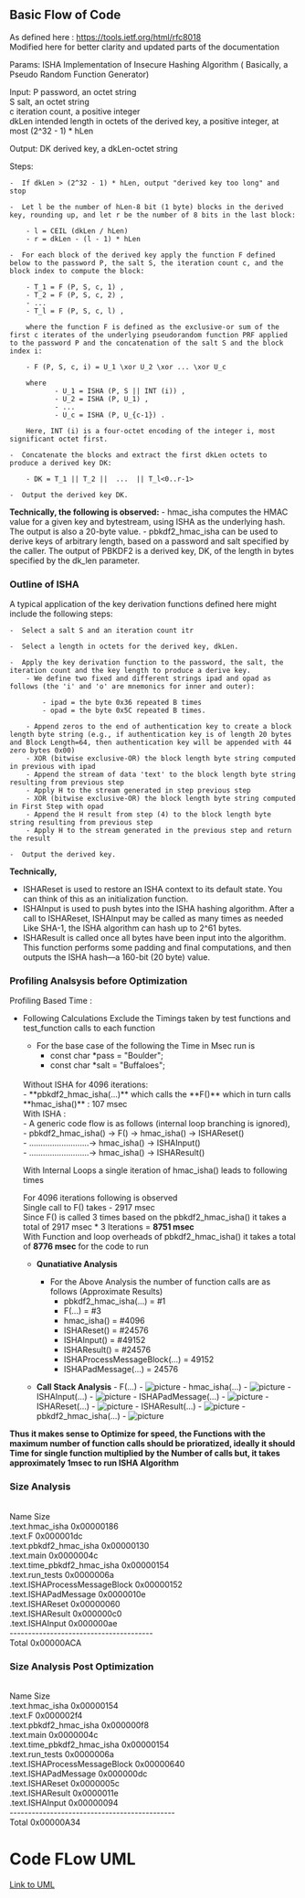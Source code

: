 ## Basic Flow of Code 
As defined here : https://tools.ietf.org/html/rfc8018  <br />
Modified here for better clarity and updated parts of the documentation   <br />

Params:        ISHA        Implementation of Insecure Hashing Algorithm ( Basically, a Pseudo Random Function Generator)

Input:          P          password, an octet string <br />
                S          salt, an octet string  <br /> 
                c          iteration count, a positive integer <br />
                dkLen      intended length in octets of the derived key, a positive integer, at most (2^32 - 1) * hLen <br />

Output:         DK         derived key, a dkLen-octet string <br />

Steps: <br />

    -  If dkLen > (2^32 - 1) * hLen, output "derived key too long" and stop 

    -  Let l be the number of hLen-8 bit (1 byte) blocks in the derived key, rounding up, and let r be the number of 8 bits in the last block:

        - l = CEIL (dkLen / hLen) 
        - r = dkLen - (l - 1) * hLen

    -  For each block of the derived key apply the function F defined below to the password P, the salt S, the iteration count c, and the block index to compute the block:

        - T_1 = F (P, S, c, 1) , 
        - T_2 = F (P, S, c, 2) ,
        - ...
        - T_l = F (P, S, c, l) , 

        where the function F is defined as the exclusive-or sum of the first c iterates of the underlying pseudorandom function PRF applied to the password P and the concatenation of the salt S and the block index i:

        - F (P, S, c, i) = U_1 \xor U_2 \xor ... \xor U_c

        where
               - U_1 = ISHA (P, S || INT (i)) ,
               - U_2 = ISHA (P, U_1) ,
               - ...
               - U_c = ISHA (P, U_{c-1}) .

        Here, INT (i) is a four-octet encoding of the integer i, most significant octet first.

    -  Concatenate the blocks and extract the first dkLen octets to produce a derived key DK:

        - DK = T_1 || T_2 ||  ...  || T_l<0..r-1>

    -  Output the derived key DK.

**Technically, the following is observed:**
    -  hmac_isha computes the HMAC value for a given key and bytestream, using ISHA as the underlying hash. The output is also a 20-byte value.
    -  pbkdf2_hmac_isha can be used to derive keys of arbitrary length, based on a password and salt specified by the caller.  The output of PBKDF2 is a derived key, DK, of the length in bytes specified by the dk_len parameter.

### Outline of ISHA 
A typical application of the key derivation functions defined here
   might include the following steps: <br />

    -  Select a salt S and an iteration count itr 

    -  Select a length in octets for the derived key, dkLen. 

    -  Apply the key derivation function to the password, the salt, the iteration count and the key length to produce a derive key.
        - We define two fixed and different strings ipad and opad as follows (the 'i' and 'o' are mnemonics for inner and outer):

            - ipad = the byte 0x36 repeated B times
            - opad = the byte 0x5C repeated B times.

        - Append zeros to the end of authentication key to create a block length byte string (e.g., if authentication key is of length 20 bytes and Block Length=64, then authentication key will be appended with 44 zero bytes 0x00)
        - XOR (bitwise exclusive-OR) the block length byte string computed in previous with ipad
        - Append the stream of data 'text' to the block length byte string resulting from previous step
        - Apply H to the stream generated in step previous step
        - XOR (bitwise exclusive-OR) the block length byte string computed in First Step with opad
        - Append the H result from step (4) to the block length byte string resulting from previous step
        - Apply H to the stream generated in the previous step and return the result

    -  Output the derived key.  


**Technically,** <br />
- ISHAReset is used to restore an ISHA context to its default state. You can think of this as an initialization function.
-  ISHAInput is used to push bytes into the ISHA hashing algorithm. After a call to ISHAReset, ISHAInput may be called as many times as needed Like SHA-1, the ISHA algorithm can hash up to 2^61 bytes.
- ISHAResult is called once all bytes have been input into the algorithm. This function performs some padding and final computations, and then outputs the ISHA hash—a 160-bit (20 byte) value.


### Profiling Analsysis before Optimization

Profiling Based Time :<br />
- Following Calculations Exclude the Timings taken by test functions and test_function calls to each function
    - For the base case of the following the Time in Msec run is
        - const char *pass = "Boulder";
        - const char *salt = "Buffaloes";
    <br />
    Without ISHA for 4096 iterations: <br />
    - **pbkdf2_hmac_isha(...)** which calls the **F()** which in turn calls **hmac_isha()** :  107 msec 
    <br />
    With ISHA : <br />
    - A generic code flow is as follows (internal loop branching is ignored),  <br />
        - pbkdf2_hmac_isha() -> F() -> hmac_isha() -> ISHAReset()  <br />
        - ..........................-> hmac_isha() -> ISHAInput()  <br />
        - ..........................-> hmac_isha() -> ISHAResult()  <br />

    With Internal Loops a single iteration of hmac_isha() leads to following times <br />

    For 4096 iterations following is observed <br />
    Single call to F() takes - 2917 msec <br />
    Since F() is called 3 times based on the pbkdf2_hmac_isha() it takes a total of 2917 msec * 3 Iterations = **8751 msec** <br />
    With Function and loop overheads of pbkdf2_hmac_isha() it takes a total of **8776 msec** for the code to run 

    - **Qunatiative Analysis**
        - For the Above Analysis the number of function calls are as follows  (Approximate Results)
            - pbkdf2_hmac_isha(...) = #1 
            - F(...) = #3
            - hmac_isha() = #4096
            - ISHAReset() = #24576
            - ISHAInput() = #49152
            - ISHAResult() = #24576
            - ISHAProcessMessageBlock(...) = 49152
            - ISHAPadMessage(...) = 24576
            
    - **Call Stack Analysis**
            - F(...)
            - ![picture](images/F.png)
            - hmac_isha(...)
            - ![picture](images/hmac_isha.png)
            - ISHAInput(...)
            - ![picture](images/ISHAInput.png)
            - ISHAPadMessage(...)
            - ![picture](images/ISHAPadMessage.png)
            - ISHAReset(...)
            - ![picture](images/ISHAReset.png)
            - ISHAResult(...)
            - ![picture](images/ISHAResult.png)
            - pbkdf2_hmac_isha(...)
            - ![picture](images/pbkdf2_hmac_isha.png)


**Thus it makes sense to Optimize for speed, the Functions with the maximum number of function calls should be prioratized, ideally it should Time for single function multiplied by the Number of calls but, it takes approximately 1msec to run ISHA Algorithm** <br />

### Size Analysis 
<br />    Name	                Size  <br />
.text.hmac_isha 	        0x00000186 <br />
.text.F         	        0x000001dc <br />
.text.pbkdf2_hmac_isha	    0x00000130 <br />
.text.main   	            0x0000004c <br />
.text.time_pbkdf2_hmac_isha 0x00000154 <br />
.text.run_tests 	        0x0000006a <br />
.text.ISHAProcessMessageBlock 	0x00000152 <br />
.text.ISHAPadMessage 	    0x0000010e <br />
.text.ISHAReset	            0x00000060 <br />
.text.ISHAResult	        0x000000c0 <br />
.text.ISHAInput	            0x000000ae <br />
---------------------------------------<br />
Total                       0x00000ACA

### Size Analysis Post Optimization
<br />    Name	                Size  <br />
.text.hmac_isha 	        0x00000154 <br />
.text.F         	        0x000002f4 <br />
.text.pbkdf2_hmac_isha	    0x000000f8 <br />
.text.main   	            0x0000004c <br />
.text.time_pbkdf2_hmac_isha 0x00000154 <br />
.text.run_tests 	        0x0000006a <br />
.text.ISHAProcessMessageBlock 	0x00000640 <br />
.text.ISHAPadMessage 	    0x000000dc <br />
.text.ISHAReset	            0x0000005c <br />
.text.ISHAResult	        0x0000011e <br />
.text.ISHAInput	            0x00000094 <br />
--------------------------------------------- <br />
Total                       0x00000A34 <br />
    

# Code FLow UML 
[Link to UML](https://viewer.diagrams.net/?highlight=0000ff&edit=_blank&layers=1&nav=1#R7V1tU9u6Ev41HuDOwDhOSOFjCeWUC7TcwpnTni%2BM4yiJTh0rlW1ezq%2B%2F2tWrHSeEEmK3yUynJLJs75tWu49WitfuTR7%2F4OF0fMUGJPYCf%2FDotU%2B9IOgcH7fEH2h5ki3BsX8sW0acDmRbyzbc0H%2BJavRVa04HJC10zBiLMzotNkYsSUiUFdpCztlDsduQxcW3TsMRmWm4icJ4tvUvOsjGsvUoeGfbPxI6Gus3t7qKv0moOytO0nE4YA9OU%2FuD1%2B5xxjL5afLYIzFIT8tF3nc256ohjJMkW%2BaGx4d3wfm3b5f3F91P%2F%2Fvv38Mfwe14v6X4SLMnzTEZCAGor4xnYzZiSRh%2FsK0nnOXJgMBjffHN9rlkbCoaW6LxH5JlT0qbYZ4x0TTOJrG6Sh5p9lXdDp%2B%2FweeDQ%2FXt9NG5dPqkvyQZf%2FpqO8LXb%2B41ext%2B0%2FfNiklJLmU5j8gi2ShzC%2FmIZIv6tWVHEJzzBqWFPwibEEGQ6MBJHGb0vmhZoTLQkelndSg%2BKDW%2BRKXyufdhnKs3eUE3FgycTAuK7v7IwfROJoI%2Fmnjt9%2BKqP30U%2F6PUfNm%2Bn4FO4VrXuZaRx2w%2FjOlI3RcJ4RJunyk%2BjdRffHNfN2R0Qu6m%2Fe%2BDYXA3noTRHRXDYndP9xMM92fu5eUW0WtabhvP9PopbmMyzOTFI7g4y88sS6Lv5%2F4%2FwveAZmEMVrCCT7wVvKegcSCMJqMYugtPE6NPg%2F%2FG0FKWjvPM5UTxFowP80QwyBIv6AEHyQAI5TTJUkM3J2ku%2FHIyAnef81B2Xy%2BZ9QsKLcSfMZKemBlF%2B1ksZoC5BnJDUJz51NpCmKYPjA%2BMzNNQ3Bv4CSHggAO%2F%2F2QsphF2Iv6GE%2BEwTpJ%2BCn%2BUAYfxiHGajSepa0Bg%2B2mFxYM%2F8B9Ed%2BQ0Imkaov%2Bsnz0xjYTCSxOeHmyoac86vy8ky3mSyhurjPsmj0CHoukspHHOwbDZEGeRNEMzSKVfRKOAGQJn3e8k0Y6R58nBC%2FRfCmjUPHUq2Tth94QPY4zEhhSmVjcyGXA2vdUT%2FsLwQTxFzIIL53t1df9QRYAqBt5%2Fp74%2F2ICy46u2sRtM6o4rjxGCihihJDUxDqfwMWKTKUuQexnV6TD4SDeY%2BLdTKa%2BFQcrSQmzNiCyokJhuWzrSUu%2B7ZmIqczQWdAoa6xQfwIbDVBhIWQmG6KX0MuBfe%2BGfFxcXZ4T8%2BJf8%2FeNyP9qvJxo3kXUhrrZh9sLIuhT1%2FmSoXRFrVwooqDWybnRoffaLhdGzQZITRs8Lkc5ARzBZDMiQJhgChTYEJY9RnKfiAfuMA9n5xEw1eH1IuZxx4ClCqmGGEw%2FEqQ0ILiSN5zcf37sRE3yeTmOKvLppgg0Nr%2B3kOSaNYCViSSSEm6gkwNWBimBvSjT3YxZ9B7UIXwZvo79S4H6e0IyKYPZJRre3LqOLmAwxFkozxlG7NDE9Q85D%2BbT1SgGCI5hmxzSC6Pvj1fvePlgkhuQ48GCy4RidvSQkezuKb8dIlk1Qtez8j2E6JtY5FPRhR08xX9FjrM9lIkszzXIjmBWeQASonIqxJbqcXPYuLj98quBBiwCSKFpI2qUsxkI0isEZnW5aWqMMSIQtGY3yOORmcpDmhFeF4EkiU%2B4ws%2FMNitRxblruUtYgZbylfiY7%2FnHXk8nVJqauZzSx7lnFAiwWPl0OgjGqN22GQ4MQZ%2Fdaknoj%2F0TyD93DR4k3%2BX%2FeteDzYe8RI50%2F7wL368HBQfFq8kK2cF6KYuEkC4wl5AHXSyo07C%2F49zAmnFRRsOimBf8U8yiI6y8lefneux78E7Pyp1u4RPdQbHYuXQkFwRwKBG2rfx3qc4XER3OJ996dRCI5f3e654wFMBFUYGM8RfMQHr8AGHSP%2FFmI593hLGDRbvtvlazWj%2FFsQZ5quRzVuuZq1lm%2FOVcas%2BbaXnbRtdWsRdd2k6GhX3zBdTYrXwIpOp9MYzIhcoXy%2BuTi9CzYN%2Bmsp2Cj%2BqM9i2Nh9v%2FlDObhIx98hJ8SndIeHgQQ0X1imPdlY8xBxjGukAw5m6w%2FoldRtKQXUySQ693p%2BR8fbm4xKfVl1IfXD8iB%2FIQBSP8JcbdNS0JegTDNJPj1c3MLMImwXQsqJPmkjzgJJsQy2pT3g85pJgccWAHiYGopeCfe0RYUhTEk4BkZbGKKiqkaCRF300ChAy0MCBf%2BDqT9ncC85gBeZ44A4wU4cf1M7gA1O24arlC5HfhbuOBCMJEIfjIXxSoDqcgvRLG5cpBk%2FQakiXqJjAf0fikLrOhX0fTitL1nYHojNTM2laRFyMHDyEJeegll8P0SZx8WZbJqBVRgOThbLkudcjbII0TOKkz89EI6v6qnvvhVC%2F6J9%2Bh8%2BFZCCxpCuJV5vv7qGWil0Cc2DhqJEn04LHCrthkjmE2ll9bwTxiHgjdPwwxErIF9CWpGUT6RDtcrrD5IXBP7VC1OnBo9XaCedndOL3b2XsCMfJixtIN1yGHO7OtWr8wPiZeQcpWPRvetR4qKepSnZlOqxIq%2BC0ywRNmzaOSzVDYNJenoom6VcbcqUZKKjN9Ux6w%2Bb%2BvUjpK0XyrH3w4lqaz0qKhMfyMMxMAez2Ag3ouqY56HdH6ufmZ%2BWcwS5TOtddXPVFPp1wl8tbzXbzZoPaP0GlR6VKtGW43R6JsM4jqGqP9KheKt7%2FVCtOowZbJWf56bb3eLU%2FOxmobPluzfPfZLxiQpWOmUULWi0RiMdaPA1Z5MtW1xjYusDhHJkO0j8ZjExMMypZxAQf%2BIbCDG85oas%2Fqpx4Xt86HU5p0En8tZrkSBTy4%2Fq8ok4bYwPpSFVJjqgCm0T7GoTHzcgzTnBKqtnIKr%2BnnVJV%2BFmkyHrd1uZ0%2FldOKPkMUoG6%2FdoAMg4f1gQAEms%2FUtdI6KJG0IcxS1hK8UGemTGagqKxVfpuGghjJE0f4v4QynWgswyx1m9RtH%2FRSg5i9xYOW2GhoE9SBh%2BUdZqob%2BdkCHQ4IBCxACQw1hCClZ2YWpL1hJiYVRzVgd25WK36E7htQdhp8R6pwkZMISGqVm1qFJguNWsSXmKL5XAhHr4USJWw4%2FhbRK5%2BE%2Ftrto3FOikLhux1OlevXTzRbQfdibR%2FcGzu23xSUICIjAAu%2BdaWQgMVivi1EmmPEDrtAQLox3Uj8LH3cBCP%2F6%2BYvxCMCC20pNK3Cwt7eBevaCtgcl%2FrgETxviJrEyVNYoq6lTL8nMVipf6CsRJ3LhB4zyxA5sOUfATaMDJ6KQWD9yDM9Ze0AggyyvWENQWg%2BEiKd9Cn5ILSQmiuEHiullnxg5ocdSm4w7Hc8EHPVrU7PmP%2Fr%2BJo6wXYrmLD3Obp9mDzQt7u76%2FGXPWDZOOmXLVX7YrFulGQFK5TiRSl%2B7VEslHC%2F9jr53M63hdzQHnGA3Up33CCOoOF1l1nIHjoyDGrJjJmvUDL8C%2FyHhG7uKH%2BVcJYURSyCcc6tvlF56%2Bor%2FBXCcOor2Xss2pspyeV6nvAobR9WaPVr6TBsGZ1XYIiq9g64MbC1jEDc0wdqWB7nl7r7gn%2BDlqtoLwzJbJNfTt7gZ%2BiRM6BRrNYyO5uwxmalNUHir5miEsAGzhgCcXUu%2Br2TXEwincMunU4DmxFijgsd8tmTjlSqcUWkbKLsyXJ3SkTxIZFfk%2B8LPm62qMsAF6emqJRXv2TTGbIrEnX6ZNIjnRvy6GX61wLSRnxUMyQmAyx5hko52VWXehD7uGUEVq4F%2BLyFp6GigzOllvP3Ws7VBKCSiZuYHB%2BFgrrMqi7K8%2FVh74JpK16ec3FOGwKmElDcwDkMfGvj7KlR2IuTvNs%2FnWBxnB%2FwSQ2NDxPfrULD6IsCZSrWKgoi5xWt6v2OpzuDZjZLdzgpKACurCqp2bq2yAvAZcb3kmKONKgAM6tkmWX%2Fl19GSlUJSFXWVfh01uRgHwpPzRMxom1CM8z6KyDSTYLgTXGHqZmByW6qTyIR%2BKgbHzOFMPE8ShMzWHpMpwAEyFTde%2FE7IFEnnYXlDlM1WzMqA3KNA%2BCQ1%2FMttZ3hBh7BrX7y4RPruLqG8R%2FGlmj4Kd115tEMzY4m1W%2F8a9kY6uVxrz2pGKosmETebiHGwEDGdw%2Bhy9jQW2kNVjqMN0IIvdgPN0jmyf3VyKUGXwr6dAoaEw%2F3ZvSJvtq0G4TUNdHU7%2FznydLHAYQv3LGPBGEKpKcOTXVPVmSZpFsqPjpDkuiXgVDFD7F7WdZgDq3qv41QCge7heuo0wSgOuT1OMGKc51O5EVXXkiRQX1VxeFDpBC3PxdaWpEq5ZI1SFfQL761PvZgmLgIIi%2FtOFefYiHjhYue2KrIbluN0S%2Fucjv3ZJOewVRWyH71VknPcwCRnzs6FzUpy3nCX089tePHq2iChB8Tzec%2Bc7Hg9eY8ms7mJzxfENDch89me8fK2Sdn2jJdfJ495s5rW7RkvK6Nge8bL9oyXn0yGtsd4LHSw22M81pfdls46PdQ%2Fb%2FPcKR5vl91W%2FjBH3entvI3cG5XfVp5C27RsiWyTJW%2BbLG2TpfVTsE2WtsnSPAq2ydI2WZp74zZZWu7WbbLUrGSppQP6GpOlJhY8zjuYbrOSpcO5ydKQqeM7yk4aLuynuBQIrrjTqvLFMtp3hox83Jwx4wyJFYyA0lr4flCxGF6pze6bDYDuG4lZJlL1CPm4JOaKuur1Sjk4nuG5ob9y4q1uDVu70obX7moym4vKXIcDVWq0CdCMjKRsFdwkxzqwvtoEOrApTKhqDREDgUkT88iDioT4tnBcOzylhsLePm6pdNmBgHyntTOf4jh0auBkjszJFI6RS%2Bwp9Kbi1%2BaD62WMcTqC3xS0aqvi6L08dMSpQe6T7IGg9tIxy%2BOBFgvkA%2F7MT5mulyd1Rop74po1SZE3iZxZVjyqZJqlsmQ8xhC%2Fjzm4eITqg%2Fdfnai8tP5M2%2Fw0p2ZEllWey23ByHkYp5g2h%2FhtQdXjmim3P%2Foqaf7L2a7MVS4nYUXczR8mZrClaS7PU1AIaVmr9atFbylU%2B677cnDo7YgbCHs1ohK%2BNyY4bHGkpwThp6qdF9aSDABlC7jTiRxI%2BJAxi61bofL3sivnpWdxFOVOJe5lT94s84515zCezXEKFf5NUQ1d1MkPahQZZG15utQhAnCYBk1y4jKnEY8QpSl6GMhuLTDQvhGPpvUcQjHhGdQPSavzcNQ60QqqvVfGzQ1AcRWOywQAzsYmFTkAuK5%2FleYVUmwYkNQKOsUMr1OBJK25qDxoIpI0rzp4o5Ak%2FaYGJ3jPRFa%2Faaan2HZOTld7f2wy5xVWuazLq1qV0PF1DaH0gSWaRGGeFsL92W1q8486UhNIee9YEyKx%2BiloQCz4EQ4PshHXlTk%2FyNqwsgOlajRUk%2FGWQ8ZXxDELjnwCayys87W6vmfAkYL1te1AwyhP5YUI7qouh68g8veJMI7aS0YYrTc7myOoWhGpPcKYg93%2BJhGG%2BMoZuCHbnYfT8ZVwOtDj%2Fw%3D%3D)

